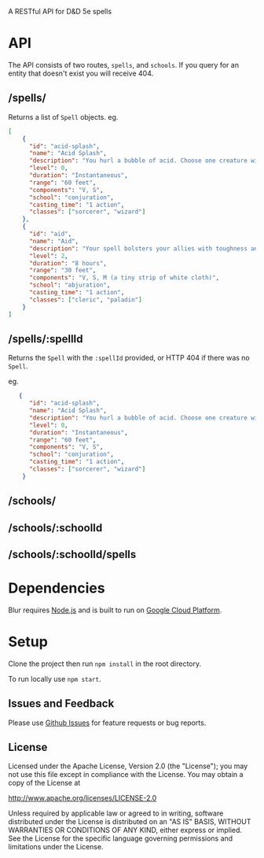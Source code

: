 A RESTful API for D&amp;D 5e spells

# API
The API consists of two routes, `spells`, and `schools`. If you query for an entity that doesn't exist you will receive 404.

## /spells/
Returns a list of `Spell` objects. eg.

```json
[
    {
      "id": "acid-splash",
      "name": "Acid Splash",
      "description": "You hurl a bubble of acid. Choose one creature within range, or choose two creatures within range that are within 5 feet of each other. A target must succeed on a Dexterity saving throw or take 1d6 acid damage.\nThis spell’s damage increases by 1d6 when you reach 5th level (2d6), 11th level (3d6), and 17th level (4d6).",
      "level": 0,
      "duration": "Instantaneous",
      "range": "60 feet",
      "components": "V, S",
      "school": "conjuration",
      "casting_time": "1 action",
      "classes": ["sorcerer", "wizard"]
    },
    {
      "id": "aid",
      "name": "Aid",
      "description": "Your spell bolsters your allies with toughness and resolve. Choose up to three creatures within range. Each target’s hit point maximum and current hit points increase by 5 for the duration. At Higher Levels. When you cast this spell using a spell slot of 3rd level or higher, a target’s hit points increase by an additional 5 for each slot level above 2nd.",
      "level": 2,
      "duration": "8 hours",
      "range": "30 feet",
      "components": "V, S, M (a tiny strip of white cloth)",
      "school": "abjuration",
      "casting_time": "1 action",
      "classes": ["cleric", "paladin"]
    }
]
```

## /spells/:spellId
Returns the `Spell` with the `:spellId` provided, or HTTP 404 if there was no `Spell`.

eg.

```json
   {
      "id": "acid-splash",
      "name": "Acid Splash",
      "description": "You hurl a bubble of acid. Choose one creature within range, or choose two creatures within range that are within 5 feet of each other. A target must succeed on a Dexterity saving throw or take 1d6 acid damage.\nThis spell’s damage increases by 1d6 when you reach 5th level (2d6), 11th level (3d6), and 17th level (4d6).",
      "level": 0,
      "duration": "Instantaneous",
      "range": "60 feet",
      "components": "V, S",
      "school": "conjuration",
      "casting_time": "1 action",
      "classes": ["sorcerer", "wizard"]
    }
```

## /schools/

## /schools/:schoolId

## /schools/:schoolId/spells

# Dependencies
Blur requires [Node.js](https://nodejs.org/) and is built to run on [Google Cloud Platform](https://cloud.google.com/).

# Setup
Clone the project then run `npm install` in the root directory.

To run locally use `npm start`. 

## Issues and Feedback
Please use [Github Issues](https://github.com/AngusMorton/blur-api/issues "Github Issues") for feature requests or bug reports.

## License
Licensed under the Apache License, Version 2.0 (the "License"); you may not use this file except in compliance with the License. You may obtain a copy of the License at

http://www.apache.org/licenses/LICENSE-2.0

Unless required by applicable law or agreed to in writing, software distributed under the License is distributed on an "AS IS" BASIS, WITHOUT WARRANTIES OR CONDITIONS OF ANY KIND, either express or implied. See the License for the specific language governing permissions and limitations under the License.
